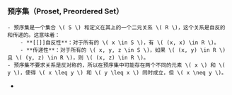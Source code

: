### 预序集（Proset, Preordered Set）
	- 预序集是一个集合 \( S \) 和定义在其上的一个二元关系 \( R \)，这个关系是自反的和传递的。这意味着：
		- **[[]]自反性**：对于所有的 \( x \in S \)，有 \( (x, x) \in R \)。
		- **传递性**：对于所有的 \( x, y, z \in S \)，如果 \( (x, y) \in R \) 且 \( (y, z) \in R \)，则 \( (x, z) \in R \)。
	- 预序集不要求关系是反对称的，所以在预序集中可能存在两个不同的元素 \( x \) 和 \( y \)，使得 \( x \leq y \) 和 \( y \leq x \) 同时成立，但 \( x \neq y \)。
-